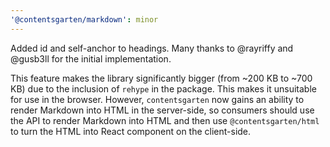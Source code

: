 ```yaml
---
'@contentsgarten/markdown': minor
---
```


Added id and self-anchor to headings. Many thanks to @rayriffy and @gusb3ll for the initial implementation.

This feature makes the library significantly bigger (from ~200 KB to ~700 KB) due to the inclusion of `rehype` in the package. This makes it unsuitable for use in the browser. However, `contentsgarten` now gains an ability to render Markdown into HTML in the server-side, so consumers should use the API to render Markdown into HTML and then use `@contentsgarten/html` to turn the HTML into React component on the client-side.
